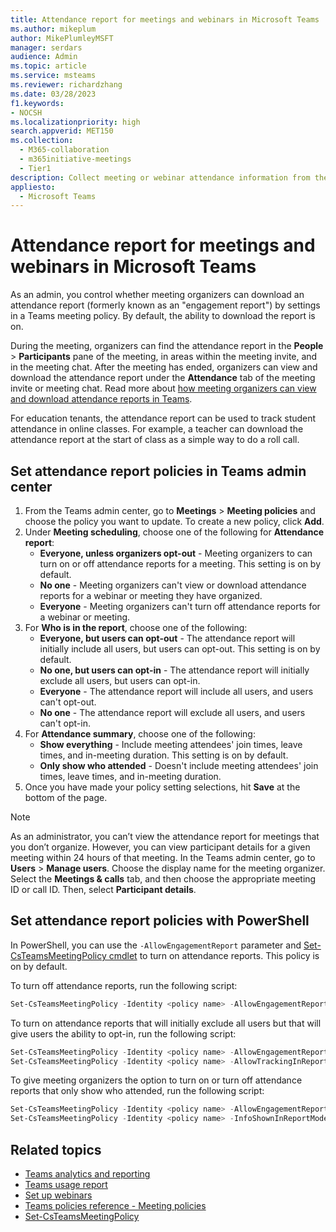 ```yaml
---
title: Attendance report for meetings and webinars in Microsoft Teams
ms.author: mikeplum
author: MikePlumleyMSFT
manager: serdars
audience: Admin
ms.topic: article
ms.service: msteams
ms.reviewer: richardzhang
ms.date: 03/28/2023
f1.keywords:
- NOCSH
ms.localizationpriority: high
search.appverid: MET150
ms.collection: 
  - M365-collaboration
  - m365initiative-meetings
  - Tier1
description: Collect meeting or webinar attendance information from the attendance report in Microsoft Teams. The attendance report shows join times, leave times, and in-meeting duration by attendee.
appliesto: 
  - Microsoft Teams 
---
```


# Attendance report for meetings and webinars in Microsoft Teams

As an admin, you control whether meeting organizers can download an attendance report (formerly known as an "engagement report") by settings in a Teams meeting policy. By default, the ability to download the report is on.

During the meeting, organizers can find the attendance report in the **People** > **Participants** pane of the meeting, in areas within the meeting invite, and in the meeting chat. After the meeting has ended, organizers can view and download the attendance report under the **Attendance** tab of the meeting invite or meeting chat. Read more about [how meeting organizers can view and download attendance reports in Teams](https://support.microsoft.com/office/ae7cf170-530c-47d3-84c1-3aedac74d310).

For education tenants, the attendance report can be used to track student attendance in online classes. For example, a teacher can download the attendance report at the start of class as a simple way to do a roll call.

## Set attendance report policies in Teams admin center

1. From the Teams admin center, go to **Meetings** > **Meeting policies** and choose the policy you want to update. To create a new policy, click **Add**.
1. Under **Meeting scheduling**, choose one of the following for **Attendance report**:
    - **Everyone, unless organizers opt-out** - Meeting organizers to can turn on or off attendance reports for a meeting. This setting is on by default.
    - **No one** - Meeting organizers can't view or download attendance reports for a webinar or meeting they have organized.
    - **Everyone** - Meeting organizers can't turn off attendance reports for a webinar or meeting.
1. For **Who is in the report**, choose one of the following:
    - **Everyone, but users can opt-out** - The attendance report will initially include all users, but users can opt-out. This setting is on by default.
    - **No one, but users can opt-in** - The attendance report will initially exclude all users, but users can opt-in.
    - **Everyone** - The attendance report will include all users, and users can't opt-out.
    - **No one** - The attendance report will exclude all users, and users can't opt-in.
1. For **Attendance summary**, choose one of the following:
    - **Show everything** - Include meeting attendees' join times, leave times, and in-meeting duration. This setting is on by default.
    - **Only show who attended** - Doesn't include meeting attendees' join times, leave times, and in-meeting duration.
1. Once you have made your policy setting selections, hit **Save** at the bottom of the page.

> [!NOTE]
> As an administrator, you can’t view the attendance report for meetings that you don’t organize. However, you can view participant details for a given meeting within 24 hours of that meeting. In the Teams admin center, go to **Users** > **Manage users**. Choose the display name for the meeting organizer. Select the **Meetings & calls** tab, and then choose the appropriate meeting ID or call ID. Then, select **Participant details**.

## Set attendance report policies with PowerShell

In PowerShell, you can use the `-AllowEngagementReport` parameter and [Set-CsTeamsMeetingPolicy cmdlet](/powershell/module/skype/set-csteamsmeetingpolicy) to turn on attendance reports. This policy is on by default.

To turn off attendance reports, run the following script:

```powershell
Set-CsTeamsMeetingPolicy -Identity <policy name> -AllowEngagementReport Disabled
```

To turn on attendance reports that will initially exclude all users but that will give users the ability to opt-in, run the following script:

```powershell
Set-CsTeamsMeetingPolicy -Identity <policy name> -AllowEngagementReport ForceEnabled
Set-CsTeamsMeetingPolicy -Identity <policy name> -AllowTrackingInReport DisabledUserOverride
```

To give meeting organizers the option to turn on or turn off attendance reports that only show who attended, run the following script:

```powershell
Set-CsTeamsMeetingPolicy -Identity <policy name> -AllowEngagementReport Enabled
Set-CsTeamsMeetingPolicy -Identity <policy name> -InfoShownInReportMode identityOnly
```

## Related topics

- [Teams analytics and reporting](teams-reporting-reference.md)
- [Teams usage report](teams-usage-report.md)
- [Set up webinars](../set-up-webinars.md)
- [Teams policies reference - Meeting policies](../settings-policies-reference.md#meeting-policies)
- [Set-CsTeamsMeetingPolicy](/powershell/module/skype/set-csteamsmeetingpolicy)
